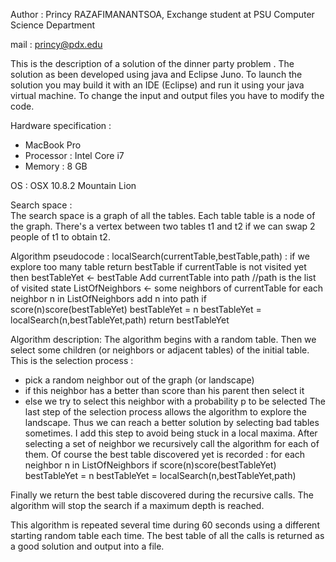  Author : Princy RAZAFIMANANTSOA, Exchange student at PSU Computer Science Department

 mail : princy@pdx.edu


 This is the description of a solution of the dinner party problem .
 The solution as been developed using java and Eclipse Juno. 
 To launch the solution you may build it with an IDE (Eclipse) and run it using your java   virtual machine. 
 To change the input and output files you have to modify the code.

 Hardware specification :
  - MacBook Pro
  - Processor : Intel Core i7
  - Memory : 8 GB
 
 OS : OSX 10.8.2 Mountain Lion
 
 Search space :  
 The search space is a graph of all the tables. Each table table is a node of the graph. 
 There's a vertex between two tables t1 and t2 if we can swap 2 people of t1 to obtain t2.
 
 Algorithm pseudocode :
 localSearch(currentTable,bestTable,path) :
  if we explore too many table
		return bestTable
	if currentTable is not visited yet then
		bestTableYet <- bestTable
		Add currentTable into path //path is the list of visited state
		ListOfNeighbors <- some neighbors of currentTable
		for each neighbor n in ListOfNeighbors
			add n into path
			if score(n)score(bestTableYet)
				bestTableYet = n
			bestTableYet = localSearch(n,bestTableYet,path)
	return bestTableYet
  
 Algorithm description:
 The algorithm begins with a random table. Then we select some children (or neighbors or adjacent tables) of the initial table.
 This is the selection process :
   - pick a random neighbor out of the graph (or landscape)
   - if this neighbor has a better than score than his parent then select it
   - else we try to select this neighbor with a probability p to be selected
 The last step of the selection process allows the algorithm to explore the landscape. Thus we can reach a better solution by selecting bad tables sometimes.
 I add this step to avoid being stuck in a local maxima.
 After selecting a set of neighbor we recursively call the algorithm for each of them. Of course the best table discovered yet is recorded :
	 for each neighbor n in ListOfNeighbors
		if score(n)score(bestTableYet)
			bestTableYet = n
		bestTableYet = localSearch(n,bestTableYet,path)
  
 Finally we return the best table discovered during the recursive calls. The algorithm will stop the search if a maximum depth is reached.
  
 This algorithm is repeated several time during 60 seconds using a different starting random table each time.
 The best table of all the calls is returned as a good solution and output into a file.
